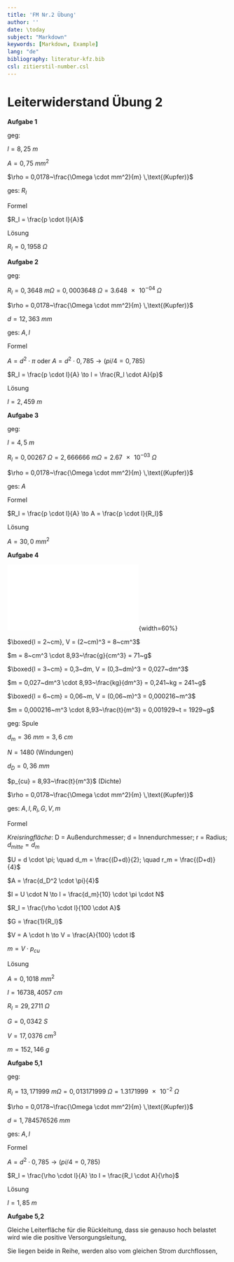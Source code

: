 ```yaml
---
title: 'FM Nr.2 Übung'
author: ''
date: \today
subject: "Markdown"
keywords: [Markdown, Example]
lang: "de"
bibliography: literatur-kfz.bib 
csl: zitierstil-number.csl
---
```

<!--# FM Nr. 2 Übungsaufgaben 
    Exponentialschreibweise: \num{2,67e-03} => 2.67 x 10^-3
    Pfeil: \to  oder \to
    Mathemodus: https://katex.org/docs/supported.html
    30-01-22
-->

# Leiterwiderstand Übung 2

**Aufgabe 1**


geg:

$l = 8,25~m$

$A = 0,75~mm^2$

$\rho = 0,0178~\frac{\Omega \cdot mm^2}{m} \,\text{(Kupfer)}$

ges: $R_l$

Formel

$R_l = \frac{p \cdot l}{A}$

Lösung

$R_l =  0,1958~\Omega$


**Aufgabe 2**

geg:

$R_l = 0,3648~m\Omega = 0,0003648~\Omega = \num{3,648e-04}~\Omega$

$\rho = 0,0178~\frac{\Omega \cdot mm^2}{m} \,\text{(Kupfer)}$

$d = 12,363~mm$

ges: $A, l$

Formel

$A = d^2 \cdot \pi$ oder $A = d^2 \cdot 0,785 \to (pi/4 = 0,785)$

$R_l = \frac{p \cdot l}{A} \to l = \frac{R_l \cdot A}{p}$

Lösung

$l = 2,459~m$


**Aufgabe 3**

geg:

$l = 4,5~m$

$R_l = 0,00267~\Omega = 2,666666~m\Omega = \num{2,67e-03}~\Omega$

$\rho = 0,0178~\frac{\Omega \cdot mm^2}{m} \,\text{(Kupfer)}$

ges: $A$

Formel

$R_l = \frac{p \cdot l}{A} \to A = \frac{p \cdot l}{R_l}$

Lösung

$A = 30,0~mm^2$


**Aufgabe 4**

![Dichte / Volumen eines Kupferwürfels](images/Skizze/Kupfer_Wuerfel_Dichte.pdf){width=60%}

$\boxed{l = 2~cm}, V = (2~cm)^3 = 8~cm^3$

$m = 8~cm^3 \cdot 8,93~\frac{g}{cm^3} = 71~g$

$\boxed{l = 3~cm} = 0,3~dm, V = (0,3~dm)^3 = 0,027~dm^3$

$m = 0,027~dm^3 \cdot 8,93~\frac{kg}{dm^3} = 0,241~kg = 241~g$

$\boxed{l = 6~cm} = 0,06~m, V = (0,06~m)^3 = 0,000216~m^3$

$m = 0,000216~m^3 \cdot 8,93~\frac{t}{m^3} = 0,001929~t = 1929~g$

geg: Spule

$d_m = 36~mm = 3,6~cm$

$N = 1480$ (Windungen)

$d_D = 0,36~mm$

$p_{cu} = 8,93~\frac{t}{m^3}$ (Dichte)

$\rho = 0,0178~\frac{\Omega \cdot mm^2}{m} \,\text{(Kupfer)}$

ges: $A, l, R_l, G, V, m$

Formel

*Kreisringfläche*: D = Außendurchmesser; d = Innendurchmesser; r = Radius; $d_{mitte} = d_m$

$U = d \cdot \pi; \quad d_m = \frac{(D+d)}{2}; \quad r_m = \frac{(D+d)}{4}$

$A = \frac{d_D^2 \cdot \pi}{4}$

$l = U \cdot N \to l = \frac{d_m}{10} \cdot \pi \cdot N$ 

$R_l = \frac{\rho \cdot l}{100 \cdot A}$

$G = \frac{1}{R_l}$

$V = A \cdot h \to V = \frac{A}{100} \cdot l$

$m = V \cdot p_{cu}$

Lösung

$A = 0,1018~mm^2$

$l = 16738,4057~cm$

$R_l = 29,2711~\Omega$

$G = 0,0342~S$

$V = 17,0376~cm^3$

$m = 152,146~g$


**Aufgabe 5,1**


geg:

$R_l = 13,171999~m\Omega = 0,013171999~\Omega = \num{1,3171999e-2}~\Omega$

$\rho = 0,0178~\frac{\Omega \cdot mm^2}{m} \,\text{(Kupfer)}$

$d = 1,784576526~mm$

ges: $A, l$

Formel



$A = d^2 \cdot 0,785 \to (pi/4 = 0,785)$

$R_l = \frac{\rho \cdot l}{A} \to l = \frac{R_l \cdot A}{\rho}$

Lösung

$l = 1,85~m$


**Aufgabe 5,2** 

Gleiche Leiterfläche für die Rückleitung, dass sie genauso hoch belastet wird wie die positive Versorgungsleitung,

Sie liegen beide in Reihe, werden also vom gleichen Strom durchflossen,
